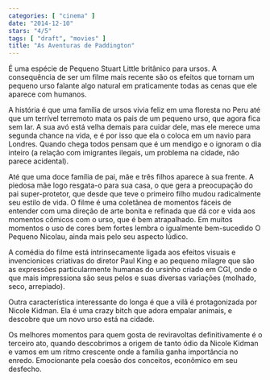 ```yaml
---
categories: [ "cinema" ]
date: "2014-12-10"
stars: "4/5"
tags: [ "draft", "movies" ]
title: "As Aventuras de Paddington"
---
```

É uma espécie de Pequeno Stuart Little britânico para ursos. A
consequência de ser um filme mais recente são os efeitos que tornam
um pequeno urso falante algo natural em praticamente todas as cenas que
ele aparece com humanos.

A história é que uma família de ursos vivia feliz em uma floresta no
Peru até que um terrível terremoto mata os pais de um pequeno urso,
que agora fica sem lar. A sua avó está velha demais para cuidar dele,
mas ele merece uma segunda chance na vida, e é por isso que ela o
coloca em um navio para Londres. Quando chega todos pensam que é um
mendigo e o ignoram o dia inteiro (a relação com imigrantes ilegais,
um problema na cidade, não parece acidental).

Até que uma doce família de pai, mãe e três filhos aparece à
sua frente. A piedosa mãe logo resgata-o para sua casa, o que gera
a preocupação do pai super-protetor, que desde que teve o primeiro
filho mudou radicalmente seu estilo de vida. O filme é uma coletânea
de momentos fáceis de entender com uma direção de arte bonita e
refinada que dá cor e vida aos momentos cômicos com o urso, que é
bem atrapalhado. Em muitos momentos o uso de cores bem fortes lembra o
igualmente bem-sucedido O Pequeno Nicolau, ainda mais pelo seu aspecto
lúdico.

A comédia do filme está intrinsecamente ligada aos efeitos visuais e
invencionices criativas do diretor Paul King e ao pequeno milagre que
são as expressões particularmente humanas do ursinho criado em CGI,
onde o que mais impressiona são seus pelos e suas diversas variações
(molhado, seco, arrepiado).

Outra característica interessante do longa é que a vilã é
protagonizada por Nicole Kidman. Ela é uma crazy bitch que adora empalar
animais, e descobre que um novo urso está na cidade.

Os melhores momentos para quem gosta de reviravoltas definitivamente
é o terceiro ato, quando descobrimos a origem de tanto ódio da Nicole
Kidman e vamos em um ritmo crescente onde a família ganha importância
no enredo. Emocionante pela coesão dos conceitos, econômico em seu
desfecho.
